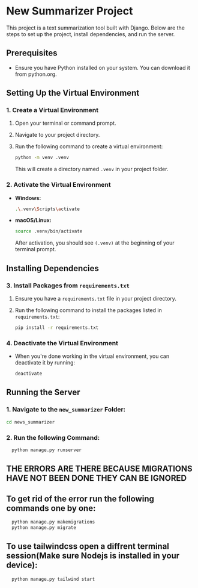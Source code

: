 # New Summarizer Project

This project is a text summarization tool built with Django. Below are the steps to set up the project, install dependencies, and run the server.

## Prerequisites

- Ensure you have Python installed on your system. You can download it from python.org.

## Setting Up the Virtual Environment

### 1. Create a Virtual Environment

1. Open your terminal or command prompt.
2. Navigate to your project directory.
3. Run the following command to create a virtual environment:

   ```bash
   python -m venv .venv
   ```

   This will create a directory named `.venv` in your project folder.

### 2. Activate the Virtual Environment

- **Windows:**

  ```bash
  .\.venv\Scripts\activate
  ```

- **macOS/Linux:**

  ```bash
  source .venv/bin/activate
  ```

  After activation, you should see `(.venv)` at the beginning of your terminal prompt.

## Installing Dependencies

### 3. Install Packages from `requirements.txt`

1. Ensure you have a `requirements.txt` file in your project directory.
2. Run the following command to install the packages listed in `requirements.txt`:

   ```bash
   pip install -r requirements.txt
   ```

### 4. Deactivate the Virtual Environment

- When you're done working in the virtual environment, you can deactivate it by running:

  ```bash
  deactivate
  ```

## Running the Server

### 1. Navigate to the `new_summarizer` Folder:

```bash
cd news_summarizer
```

### 2. Run the following Command:

```bash
  python manage.py runserver
```

## THE ERRORS ARE THERE BECAUSE MIGRATIONS HAVE NOT BEEN DONE THEY CAN BE IGNORED

## To get rid of the error run the following commands one by one:

```bash
  python manage.py makemigrations
  python manage.py migrate
```

## To use tailwindcss open a diffrent terminal session(Make sure Nodejs is installed in your device):

```bash
  python manage.py tailwind start
```
